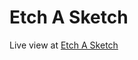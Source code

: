 
# Etch A Sketch

<p>
    Live view at
    <a href="https://keithowino.github.io/the-odin-project-course/projects/etch-a-sketch/index.html" target="_blank" rel="noopener noreferrer">Etch A Sketch</a>
</p>